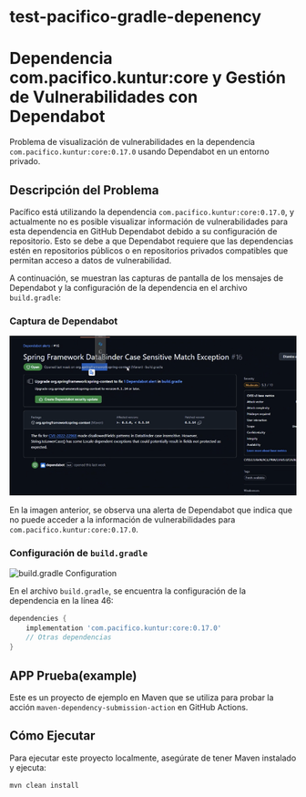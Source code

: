 # test-pacifico-gradle-depenency

# Dependencia com.pacifico.kuntur:core y Gestión de Vulnerabilidades con Dependabot

Problema de visualización de vulnerabilidades en la dependencia `com.pacifico.kuntur:core:0.17.0` usando Dependabot en un entorno privado.

## Descripción del Problema

Pacífico está utilizando la dependencia `com.pacifico.kuntur:core:0.17.0`, y actualmente no es posible visualizar información de vulnerabilidades para esta dependencia en GitHub Dependabot debido a su configuración de repositorio. Esto se debe a que Dependabot requiere que las dependencias estén en repositorios públicos o en repositorios privados compatibles que permitan acceso a datos de vulnerabilidad.

A continuación, se muestran las capturas de pantalla de los mensajes de Dependabot y la configuración de la dependencia en el archivo `build.gradle`:

### Captura de Dependabot
![Dependabot Alert](./path/images/Depen.png)

En la imagen anterior, se observa una alerta de Dependabot que indica que no puede acceder a la información de vulnerabilidades para `com.pacifico.kuntur:core:0.17.0`.

### Configuración de `build.gradle`
![build.gradle Configuration](./path/images/kuntur.png.png)

En el archivo `build.gradle`, se encuentra la configuración de la dependencia en la línea 46:

```groovy
dependencies {
    implementation 'com.pacifico.kuntur:core:0.17.0'
    // Otras dependencias
}
```




## APP Prueba(example)

Este es un proyecto de ejemplo en Maven que se utiliza para probar la acción `maven-dependency-submission-action` en GitHub Actions.

## Cómo Ejecutar

Para ejecutar este proyecto localmente, asegúrate de tener Maven instalado y ejecuta:

```bash
mvn clean install
```